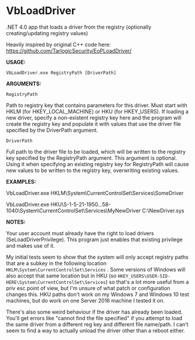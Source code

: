 # VbLoadDriver

.NET 4.0 app that loads a driver from the registry (optionally creating/updating registry values)

Heavily inspired by original C++ code here: https://github.com/TarlogicSecurity/EoPLoadDriver/

**USAGE:**

```VbLoadDriver.exe RegistryPath [DriverPath]```

**ARGUMENTS:**

```RegistryPath```

Path to registry key that contains parameters for this driver.
                Must start with HKLM (for HKEY_LOCAL_MACHINE) or HKU (for
                HKEY_USERS). If loading a new driver, specify a non-existent
                registry key here and the program will create the registry key
                and populate it with values that use the driver file specified
                by the DriverPath argument.

```DriverPath```

Full path to the driver file to be loaded, which will be
                written to the registry key specified by the RegistryPath
                argument. This argument is optional. Using it when specifying
                an existing registry key for RegistryPath will cause new values
                to be written to the registry key, overwriting existing values.

**EXAMPLES:**

VbLoadDriver.exe HKLM\System\CurrentControlSet\Services\SomeDriver

VbLoadDriver.exe HKU\S-1-5-21-1950...58-1040\System\CurrentControlSet\Services\MyNewDriver C:\NewDriver.sys

**NOTES:**

Your user account must already have the right to load drivers (SeLoadDriverPrivilege). This program just enables that existing privilege and makes use of it.

My initial tests seem to show that the system will only accept registry paths that are a subkey in the following location ```HKLM\System\CurrentControlSet\Services``` . Some versions of Windows will also accept that same location but in HKU (so ```HKEY_USERS\USER-SID-HERE\System\CurrentControlSet\Services```) so that's a lot more useful from a priv esc point of view, but I'm unsure of what patch or configuration changes this. HKU paths don't work on my Windows 7 and Windows 10 test machines, but do work on one Server 2016 machine I tested it on.

There's also some weird behaviour if the driver has already been loaded. You'll get errors like "cannot find the file specified" if you attempt to load the same driver from a different reg key and different file name/path. I can't seem to find a way to actually unload the driver other than a reboot either.
